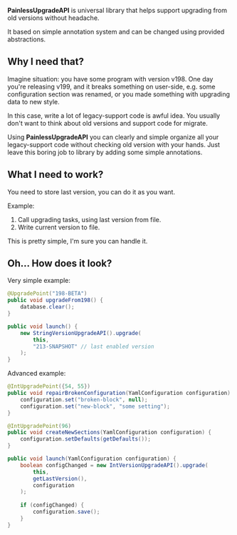 **PainlessUpgradeAPI** is universal library that helps support upgrading from old versions without headache.

It based on simple annotation system and can be changed using provided abstractions.

## Why I need that?

Imagine situation: you have some program with version v198. One day you're releasing v199, and it breaks something on user-side, 
e.g. some configuration section was renamed, or you made something with upgrading data to new style.

In this case, write a lot of legacy-support code is awful idea. You usually don't want to think about old versions and support code for migrate.

Using **PainlessUpgradeAPI** you can clearly and simple organize all your legacy-support code without checking old version with your hands.
Just leave this boring job to library by adding some simple annotations.

## What I need to work?

You need to store last version, you can do it as you want.

Example: 
1. Call upgrading tasks, using last version from file.
2. Write current version to file.

This is pretty simple, I'm sure you can handle it.

## Oh... How does it look?

Very simple example:

```java
@UpgradePoint("198-BETA")
public void upgradeFrom198() {
    database.clear();
}

public void launch() {
    new StringVersionUpgradeAPI().upgrade(
        this,
        "213-SNAPSHOT" // last enabled version
    );
}
```

Advanced example:
```java
@IntUpgradePoint({54, 55})
public void repairBrokenConfiguration(YamlConfiguration configuration) {
    configuration.set("broken-block", null);
    configuration.set("new-block", "some setting");
}

@IntUpgradePoint(96)
public void createNewSections(YamlConfiguration configuration) {
    configuration.setDefaults(getDefaults());
}

public void launch(YamlConfiguration configuration) {
    boolean configChanged = new IntVersionUpgradeAPI().upgrade(
        this,
        getLastVersion(),
        configuration
    );
    
    if (configChanged) {
        configuration.save();
    }
}
```